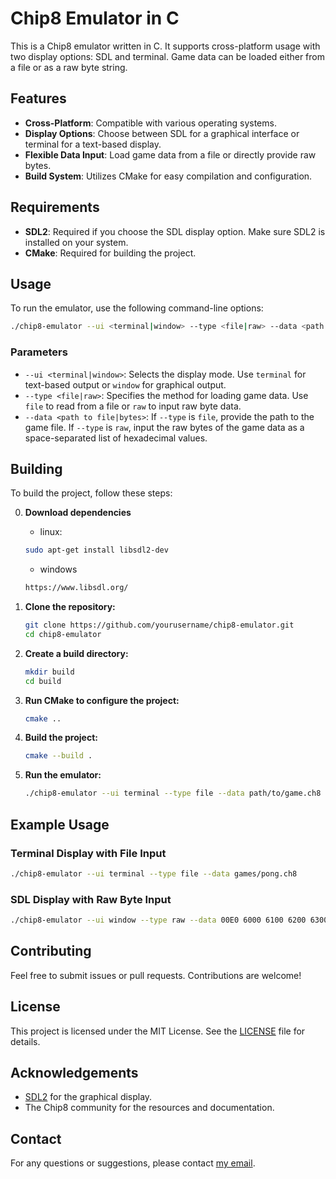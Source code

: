 # Chip8 Emulator in C

This is a Chip8 emulator written in C. It supports cross-platform usage with two display options: SDL and terminal. Game data can be loaded either from a file or as a raw byte string.

## Features

- **Cross-Platform**: Compatible with various operating systems.
- **Display Options**: Choose between SDL for a graphical interface or terminal for a text-based display.
- **Flexible Data Input**: Load game data from a file or directly provide raw bytes.
- **Build System**: Utilizes CMake for easy compilation and configuration.

## Requirements

- **SDL2**: Required if you choose the SDL display option. Make sure SDL2 is installed on your system.
- **CMake**: Required for building the project.

## Usage

To run the emulator, use the following command-line options:

```bash
./chip8-emulator --ui <terminal|window> --type <file|raw> --data <path to file|bytes>
```


### Parameters

- `--ui <terminal|window>`: Selects the display mode. Use `terminal` for text-based output or `window` for graphical output.
- `--type <file|raw>`: Specifies the method for loading game data. Use `file` to read from a file or `raw` to input raw byte data.
- `--data <path to file|bytes>`: If `--type` is `file`, provide the path to the game file. If `--type` is `raw`, input the raw bytes of the game data as a space-separated list of hexadecimal values.

## Building

To build the project, follow these steps:

0. **Download dependencies**

    - linux:
    ```sh
    sudo apt-get install libsdl2-dev
    ```
    - windows
    ```sh
    https://www.libsdl.org/
    ```

1. **Clone the repository:**

    ```sh
    git clone https://github.com/yourusername/chip8-emulator.git
    cd chip8-emulator
    ```

2. **Create a build directory:**

    ```sh
    mkdir build
    cd build
    ```

3. **Run CMake to configure the project:**

    ```sh
    cmake ..
    ```

4. **Build the project:**

    ```sh
    cmake --build .
    ```

5. **Run the emulator:**

    ```sh
    ./chip8-emulator --ui terminal --type file --data path/to/game.ch8
    ```

## Example Usage




### Terminal Display with File Input

```bash
./chip8-emulator --ui terminal --type file --data games/pong.ch8
```

### SDL Display with Raw Byte Input

```bash
./chip8-emulator --ui window --type raw --data 00E0 6000 6100 6200 6300 6400 6500 6600
```



## Contributing

Feel free to submit issues or pull requests. Contributions are welcome!

## License

This project is licensed under the MIT License. See the [LICENSE](LICENSE) file for details.

## Acknowledgements

- [SDL2](https://www.libsdl.org/) for the graphical display.
- The Chip8 community for the resources and documentation.

## Contact

For any questions or suggestions, please contact [my email](mailto:wojciech.linowski.2137@gmail.com).

